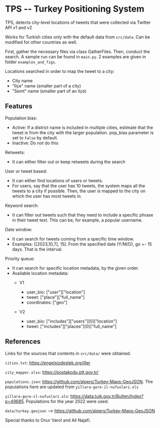 # TPS -- Turkey Positioning System

TPS, detects city-level locations of tweets that were collected via Twitter API v1 and v2

Works for Turkish cities only with the default data from ```src/data```. Can be modified for other countries as well.

First, gather the necessary files via class GatherFiles. Then, conduct the search. A sample run can be found in ```main.py```. 2 examples are given in folder ```examples_and_figs```.

Locations searched in order to map the tweet to a city:
- City name
- "Ilçe" name (smaller part of a city)
- "Semt" name (smaller part of an ilçe)

## Features
Population bias:
- Active: If a district name is included in multiple cities, estimate that the tweet is from the city with the larger population. pop_bias parameter is set to ```False``` by default.
- Inactive: Do not do this

Retweets:
- It can either filter out or keep retweets during the search

User or tweet based:
- It can either find locations of users or tweets.
- For users, say that the user has 10 tweets, the system maps all the tweets to a city if possible. Then, the user is mapped to the city on which the user has most tweets in.

Keyword search:
- It can filter out tweets such that they need to include a specific phrase in their tweet text. This can be, for example, a popular username.

Date window:
- It can search for tweets coming from a specific time window.
- Examples: [[2023,10,7], 15]. From the specified date (Y/M/D), go +- 15 days. That is the interval.

Priority queue:
- It can search for specific location metadata, by the given order.
- Available location metadata:
    - V1
        - user_bio: ["user"]["location"]
        - tweet: ["place"]["full_name"]
        - coordinates: ["geo"]

    - V2
        - user_bio: ["includes"]["users"][0]["location"]
        - tweet: ["includes"]["places"][0]["full_name"]

## References
Links for the sources that contents in ```src/data/``` were obtained.

```cities.txt```: https://engelsizdestek.org/iller <br />

```city_mapper.xlsx```: https://postakodu.ptt.gov.tr/ <br />

```populations.json```: https://github.com/alpers/Turkey-Maps-GeoJSON. The populations here are updated from ```yillara-gore-il-nufuslari.xls``` <br />

```yillara-gore-il-nufuslari.xls```: https://data.tuik.gov.tr/Bulten/Index?p=49685. Populations for the year 2022 were used. <br />

```data/turkey.geojson``` --> https://github.com/alpers/Turkey-Maps-GeoJSON <br />

Special thanks to Onur Varol and Ali Najafi.